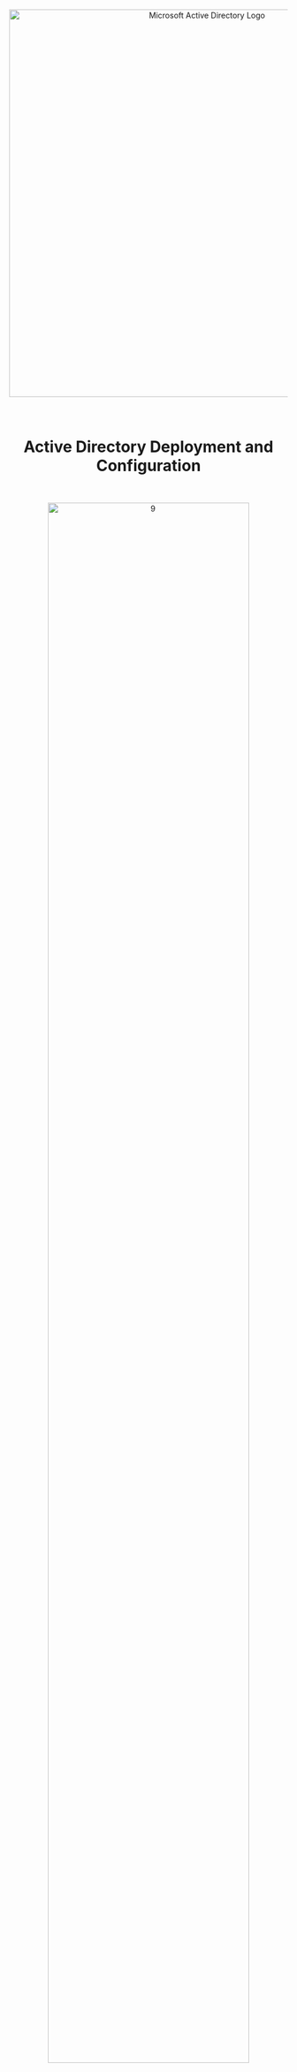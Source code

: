<br>

<p align="center">
<img width="700" src="https://github.com/user-attachments/assets/9b6b0a51-6411-4e01-96c5-1bb31e6fd986" alt="Microsoft Active Directory Logo"/>
<br>

<br>

<br>

<h1 align="center">Active Directory Deployment and Configuration</h1> 
<br>

<p align="center">
<img src="https://github.com/user-attachments/assets/5d4b8c68-d1a6-4a4e-93e3-d8b8602d9123" height="85%" width="85%" alt="9"/><br />
</p>
<br />

## Lab Overview

This lab builds on the previous one [here](https://github.com/vincentchachere/azure-on-prem-ad). It simulates an enterprise Active Directory setup in Azure, where you'll deploy and configure Active Directory, create groups and user accounts, then verify the credentials, authentication, and permissions by logging into a client VM with manually generated users. Key topics include AD installation, forest creation, user management, domain integration, and custom Remote Desktop access, providing a strong foundation for future projects.

## On-Premises Active Directory Deployed in the Cloud (Azure)
Active Directory essentially manages user accounts, passwords, permissions, and devices at large scale. This tutorial explains how to implement on-premises Active Directory in Azure Virtual Machines.

<ins>The difference between On-Premise Active Directory and Azure Active Directory</ins>:

- `On-Premise Active Directory`: Refers to infrastructure hosted and managed locally within an organization's physical data centers. This requires direct management and maintenance by the organization.

- `Azure Active Directory`: Refers to infrastructure and services provided remotely by Microsoft, hosted on their global data centers. This offers scalable, managed cloud services with remote access.

## Environments and Technologies Used

- Microsoft Azure (Virtual Machines/Compute)
- Remote Desktop
- Active Directory Domain Services
- PowerShell

## Operating Systems Used

- Windows Server 2022
- Windows 10 (21H2)

## High-Level Active Directory Deployment and Configuration Steps

- Install Active Directory
- Promote DC-1 to Domain Controller
- Create an Admin in Acitive Directory
- Join Client-1 to Domain
- Setup Remote Desktop for Non-Administrative Users

## Configuration Steps

<details>

<summary>

### 1. ) Install Active Directory

</summary>

<ins>Go to the Domain Controller (DC-1) and in Server Manager Dashboard</ins>:

- Click: `Add roles and features`

<img width="800" alt="isolated" src="https://github.com/user-attachments/assets/4109a1e0-694c-4404-9109-4c69f23ca2ce">

<br>
<br>
<br>

<ins>Click Next until reaching the Server Roles section then</ins>:

- Select: `Active Directory Domain Services`

<img width="800" alt="isolated" src="https://github.com/user-attachments/assets/612caea1-964c-4197-892d-fd3aa833c562">

<br>
<br>
<br>

<ins>Within this portion</ins>:

- Click: `Add Features`

<img width="800" alt="isolated" src="https://github.com/user-attachments/assets/3fa6a381-f5b0-4c94-bb48-794bea14b10b">

<br>
<br>
<br>

<ins>Click Next until reaching the Confirmation tab then</ins>:

- Check the: `Restart the destination server automatically if required` Box

- Click: `Yes`

- Click: `Install`

<img width="800" alt="isolated" src="https://github.com/user-attachments/assets/81812bf1-e8b9-48f7-9507-fa4074af53c4">

<br>
<br>
<br>

<ins>When that's done installing</ins>:

- Click: `Close`

<img width="800" alt="isolated" src="https://github.com/user-attachments/assets/7c73b736-cf0e-4545-a6d9-683b9ecf90ea">

</details>

<details>

<summary>

### 2. ) Promote DC-1 to Domain Controller

</summary>

<ins>Towards the top-right corner of the Server Manager window, there will be a flag and a yellow triangle ⚠️ symbol</ins>.

- Click: `Flag with Triangle`

- Click: `Promote this server to a domain controller`

<img width="800" alt="isolated" src="https://github.com/user-attachments/assets/377ca48e-b056-46a5-8504-9afa07a31297">

<br>
<br>
<br>

<ins>Within the Deployment Configuration tab</ins>

- Select: `Add a new forest`

- Root domain name: `mydomain.com`

- Click: `Next`

<img width="800" alt="isolated" src="https://github.com/user-attachments/assets/47cd8d56-987c-4a4e-b2b8-4f586e2f85e8">

<br>
<br>
<br>

<ins>Within the Domain Controller Options tab</ins>:

- Give it a DSRM password (*This is required but it will not be used in this tutorial*).

- Click: `Next`

<img width="800" alt="isolated" src="https://github.com/user-attachments/assets/fedd52a0-48d0-4c63-8adb-0c824671e1ae">

<br>
<br>
<br>

<ins>Within the DNS Options tab</ins>:

- Uncheck: `Create DNS delegation`

<img width="800" alt="isolated" src="https://github.com/user-attachments/assets/35e80bf5-5348-4c1e-94c9-68cfe5f88de2">

<br>
<br>
<br>

<ins>Click Next until you reach the Prerequisites Check tab then</ins>:

- Click: `Install`

<img width="800" alt="isolated" src="https://github.com/user-attachments/assets/8d940c8e-4b2a-49be-a7af-3c8ad8a840f3">

<br>
<br>
<br>

<ins>The DC-1 will now restart to complete its promotion to a Domain Controller</ins>.

<img width="800" alt="isolated" src="https://github.com/user-attachments/assets/126fa108-df23-44f3-87ef-b1f58cfe7aea">

<br>
<br>
<br>

<ins>Now that your DC-1 VM is a domain controller, you need to decide how to log in: as a local user on your client VM or as a domain user on the domain controller. This means clarifying two things: which domain to use and which user account to use.</ins>

- For this lab you can log back into DC-1 as:

  - Username: `mydomain.com\labuser` (or whatever you made when creating your DC-1 VM)

  - Password: `TheSamePasswordYou'veBeenUsing`

*Make sure to use a backslash ( \ ) NOT a forward slash ( / ) or you will not be able to login.*

<img width="800" alt="isolated" src="https://github.com/user-attachments/assets/8489277b-b15e-4ebc-947d-11c5a1988046">

</details>

<details>

<summary>

### 3. ) Create an Admin in Active Directory

</summary>

Now that you're logged back into DC-1 as local user: domain.com\labuser, create two organizational units called _EMPLOYEES and _ADMINS, then add a new domain admin user. Mine will be named Jane Doe (You can name yours the same or something different, just remember it).

- Go To: `Active Directory Users and Computers` (ADUC)

<img width="800" alt="isolated" src="https://github.com/user-attachments/assets/190b5ddf-a472-4fc6-8195-819cab80ada6">

<br>
<br>
<br>

<ins>Within Active Directory Users and Computers</ins>:

Create an Organizational Unit (OU) called “_EMPLOYEES”

- Right-Click: `domain.com` > Select: `New` > Select: `Organizational Unit`

<img width="800" alt="isolated" src="https://github.com/user-attachments/assets/eb3f4120-b273-4901-b111-75081f98ea10">

<br>
<br>
<br>

<ins>Within New Object - Organzational Unit</ins>:

- Name: `_EMPLOYEES`

*Make sure to spell it exactly as you see it or the scripts and policies referencing it may fail.*

<ins>Remember to Create the ADMINS Organizational Unit</ins>:

- Right-Click: `domain.com` > Select: `New` > Select: `Organizational Unit`

- Name: `_ADMINS`

<img width="800" alt="isolated" src="https://github.com/user-attachments/assets/20ee7889-bf7a-4925-8d71-23711ed14f00">

<br>
<br>
<br>

<ins>Back in Active Directory Users and Computers Create Your Domain User</ins>:

- Click: `_ADMINS` > Right-Click: `the empty space` > Select: `New` > Select: `User`

<img width="800" alt="isolated" src="https://github.com/user-attachments/assets/bb799a7b-360b-455b-a480-f1b35549135f">

<br>
<br>
<br>

<ins>Within New Object - User</ins>:

- First Name: `Jane`

- Last Name: `Doe`

- Change User Logon Name To: `jane_admin` (The first name of your created domain user then underscore admin.)

- Click: `Next`

<img width="800" alt="isolated" src="https://github.com/user-attachments/assets/29c7bceb-57a0-48d9-9763-6776b87e65a5">

<br>
<br>
<br>

<ins>Within New Object - User</ins>:

- Password: `SomethingYouCanRemember`

- Check: `Password never expires` (Normally you do not want to do this, but for the simplicity of the lab we will.)

- Click: `Next`

<img width="800" alt="isolated" src="https://github.com/user-attachments/assets/f22c31e6-776a-4ad0-8c55-5a9185b45e4b">

<br>
<br>
<br>

<ins>Within New Object - User</ins>:

- Click: `Finish`

<img width="800" alt="isolated" src="https://github.com/user-attachments/assets/dcb94011-6685-4c85-b501-7a0834d0b1d1">

<br>
<br>
<br>

<ins>Back in Active Directory Users and Computers</ins>

- Click: `_ADMINS`

- Right-Click: `Jane Doe` (The Name of Your Domain User)

- Select: `Properties`

<img width="800" alt="isolated" src="https://github.com/user-attachments/assets/d4b8977b-e96e-4da4-b683-4a8115ea2fb7">

<br>
<br>
<br>

<ins>Within Jane Doe Properties</ins>:

- Go To: `Member Of`

- Select: `Add`

<img width="800" alt="isolated" src="https://github.com/user-attachments/assets/082a8038-dd74-407b-99f1-ba4c43210405">

<br>
<br>
<br>

<ins>Within the Select Groups Windows</in>:

- Type In: `Domain Admins`

- Click: `Check Names`

- Click: `OK`

<img width="800" alt="isolated" src="https://github.com/user-attachments/assets/c3fd5780-1fba-4847-9f73-89502b69ac53">

<br>
<br>
<br>

<ins>Back in Jane Doe Properties</ins>:

- Click: `Apply`

- Click: `OK`

<img width="800" alt="isolated" src="https://github.com/user-attachments/assets/06db3f2f-a19e-4baf-adc4-22aa750bef4a">

<br>
<br>
<br>

<ins>Now you can log out / close the connection to DC-1 and</ins>:

- Log back into DC-1 as: `mydomain.com\jane_admin` (the first name of your domain user then underscore admin with mydomain.com attached to the front)

<img width="800" alt="isolated" src="https://github.com/user-attachments/assets/3c0508eb-56f6-4de5-9938-89324722b547">

</details>

<details>

<summary>

### 4. ) Join Client-1 to Domain

</summary>

To join Client-1 to the Domain Controller we will first set Client-1’s DNS servers settings to DC-1’s Private IP address, which will allow the client-1 VM to resolve domain-related DNS queries through the Domain Dontroller (DC-1).

<ins>Go To</ins>:

- Resource Group: `Active-Directory-Lab` > VM: `Client-1` > `Network Settings` > Network Interface: `client-1408_z1` > `DNS servers`

<img width="800" alt="isolated" src="https://github.com/user-attachments/assets/2be62c15-ec58-4afe-8579-2e0bd3929243">

<br>
<br>
<br>

<ins>Setting Client's DNS servers to DC-1's Private IP Address Go To</ins>:

- Resource Group: `Active-Directory-Lab` > VM: `Client-1` > `Network Settings` > Network Interface: `client-1408_z1` > `DNS servers`

- Select: `Custom`

- Input: `DC-1's Private IP Address` (Example; mine is: 10.0.0.4)

- Click: `Save` when done

<img width="800" alt="isolated" src="https://github.com/user-attachments/assets/c0e0d75a-6a25-4fd1-9c76-d50539b68c97">

<br>
<br>
<br>

<ins>Now for the DNS Settings to sync in you must restart you Client-1's VM so</ins>:

- Resource Group: `Active-Directory-Lab` > VM: `Client-1`

- Restart: `Client-1` VM when done doing this

*If you do not restart your Client-1 VM after setting it's DNS Server to DC-1’s Private IP address then it will not successfully allow the client-1 VM to resolve domain-related DNS queries through the domain controller (DC-1).*

<img width="800" alt="isolated" src="https://github.com/user-attachments/assets/b5c26b71-a822-46b3-a7ca-7fe04ead9877">

<br>
<br>
<br>

<ins>Log into Client-1 as the original local admin (labuser) and</ins>:

- Open: `PowerShell`

- Run: `ipconfig /all`

- The `DNS Server` should show DC-1’s Private IP Address as shown in the image below.

*If the DNS server on Client-1 is not set to DC-1's private IP (e.g., it shows 168.63.129.16), update the DNS settings manually to DC-1's private IP. Restarting Client-1's VM may also help apply the changes. If successful, the client may log you out, indicating it's trying to connect to the domain.*

<img width="800" alt="isolated" src="https://github.com/user-attachments/assets/8641ddec-9a6c-4919-b3d6-cbd0f6bec77e">

<br>
<br>
<br>

<ins>While still in Client-1 join it to the domain</ins>:

- Right-Click: `Start`

- Select: `System`

*The Client-1 VM will restart when it joins the domain.*

<img width="800" alt="isolated" src="https://github.com/user-attachments/assets/9cc81c81-20c3-417f-8f4a-9231cb209170">

<br>
<br>
<br>

<ins>Within System Settings</ins>:

- Select: `Rename this PC (advanced)`

- Select: `Change`

<img width="800" alt="isolated" src="https://github.com/user-attachments/assets/6e459538-9285-4016-8026-a3510456a931">

<br>
<br>
<br>

<ins>Within Computeer Name/Domain Changes</ins>:

- Select: `Domain`

- Type In: `mydomain.com`

- Click: `OK`

*Notice Computer Name is Client-1 not DC-1*

<img width="800" alt="isolated" src="https://github.com/user-attachments/assets/d2d79b1f-1cbb-4340-a5a1-de3e73524f98">

<br>
<br>
<br>

<ins>When the Windows Security Window Pops Up</ins>:

- Type In: `mydomain.com\jane_admin`

- Password: `WhateverYouCreated`

- Select: `OK`

*Client-1 VM will restart after this*

<img width="800" alt="isolated" src="https://github.com/user-attachments/assets/eadeed84-5714-431a-b95d-8e8cb841cf57">

<br>
<br>
<br>

<ins>When this pops up</ins>:

Select: `OK`

<img width="800" alt="isolated" src="https://github.com/user-attachments/assets/614eb7b1-1cad-441a-8e16-65f15b690e7f">

<br>
<br>
<br>

<ins>When this pops up</ins>:

- Select: `Restart Now`

<img width="800" alt="isolated" src="https://github.com/user-attachments/assets/6bbc2ad2-a1a6-45ef-952f-1a19405cab2b">

<br>
<br>
<br>

<ins>Log back into the Domain Controller and verify Client-1 made it into ADUC</ins>:

- Log into DC-1 as: `mydomain.com\jane_admin`

- Open: `Active Directory Users and Computers (ADUC)`

- Expand: `mydomain.com`

- Select: `Computers`

*If you do not see Client-1 in there **Refresh** ADUC.*

<img width="800" alt="isolated" src="https://github.com/user-attachments/assets/a8f3ab63-8819-4bee-952e-a59362c0a329">

<br>
<br>
<br>

<ins>Create another Organizational Unit called CLIENTS</ins>:

*We will place Client-1 inside this folder for organizational purposes.*

- Name: `_CLIENTS`

<img width="800" alt="isolated" src="https://github.com/user-attachments/assets/9738fa42-b995-4983-b302-d9a869bc0711">

<br>
<br>
<br>

<ins>Within Active Directory Users and Computers</ins>:

- Click: `Computers`

- Right-Click: `Client-1`

- Select: `Move`

- Select: `_CLIENTS`

- Click: `OK`

<img width="800" alt="isolated" src="https://github.com/user-attachments/assets/a1b031ec-9d4d-4fee-b5ad-f524b2b8e4e5">

<br>
<br>
<br>

<ins>Within Active Directory Users and Computers</ins>:

Click: `_CLIENTS` and you will see Client-1 inside there

<img width="800" alt="isolated" src="https://github.com/user-attachments/assets/f06306b1-27cd-4a4e-878e-fd77c3c1cfb7">

</details>

<details>

<summary>

### 5. ) Setup Remote Desktop for Non-Administrative Users

</summary>

<ins>Log back into Client-1 as: mydomain.com\jane_admin then</ins>:

- Go To: `System Settings`

- Select: `About`

- Select: `Remote Desktop`

<img width="800" alt="isolated" src="https://github.com/user-attachments/assets/0e2f3ecd-a2ed-4441-ac67-47a135955174">

<br>
<br>
<br>

<ins>Within Remote Desktop System Settings</ins>:

- Select: `Select users that can remotely access this PC`

<img width="800" alt="isolated" src="https://github.com/user-attachments/assets/de0fa8ee-0fc9-46a3-9338-ac1611dd47c8">

<br>
<br>
<br>

<ins>Within Select Users or Groups</ins>:

- Type In: `Domain Users`

- Click: `Check Names`

- Click: `OK`

<img width="800" alt="isolated" src="https://github.com/user-attachments/assets/45f64722-e8f2-4651-93d3-be3d2a5beae2">

<br>
<br>
<br>

<ins>Log back into the Domain Controller (DC-1) as</ins>: mydomain.com\jane_admin

- Search: `Powershell ISE`

- Right-Click: `Powershell ISE`

- Select: `Run as Administrator`

<img width="800" alt="isolated" src="https://github.com/user-attachments/assets/5066bc80-075f-44cb-b81d-e999f764a6ef">

<br>
<br>
<br>

<ins>In the top right corner of PowerShell ISE</ins>:

Click: the `Script` drop down arrow

<img width="800" alt="isolated" src="https://github.com/user-attachments/assets/4609810b-6178-45ba-8552-9eaadc3eafe5">

<br>
<br>
<br>

<ins>Within PowerShell ISE</ins>:

*Copy, Paste, then Run the script below into PowerShell ISE:*

https://github.com/vincentchachere/Generate-Names-Create-Users/blob/main/AD

*Observe the accounts being created*

<img width="800" alt="isolated" src="https://github.com/user-attachments/assets/7eabe6e2-48ab-463c-80ad-0e900b95e504">

<br>
<br>
<br>

### 13. ) Attempt to log into Client-1 with one of the Created Users

When finished, open Active Directory Users and Computers (ADUC) and observe the accounts in the _EMPLOYEES Oganizational Unit (OU).

- Select: `A Created User`

<img width="800" alt="isolated" src="https://github.com/user-attachments/assets/ecff73ad-7aa5-489f-a36c-f539dc699328">

<br>
<br>
<br>

<ins>Attempt to log into Client-1 with one of the accounts</ins>

*Take note of the password in the script*

<img width="800" alt="isolated" src="https://github.com/user-attachments/assets/2a0a8d88-09f1-43d6-8be6-69b43dc97a16">

<br>
<br>
<br>

<ins>Once logged in</ins>:

- Go To: `Command Prompt`

<img width="800" alt="isolated" src="https://github.com/user-attachments/assets/63b0c4aa-986d-42cc-888e-9fe67fd1a9b0">

<br>
<br>
<br>

<ins>Once inside Command Prompt</ins>:

*Notice the created user's name displayed in the path.*

<img width="800" alt="isolated" src="https://github.com/user-attachments/assets/bbb2ff68-8c58-4936-a0ff-503cb2584124">

<br>
<br>
<br>

<ins>Navigate to File Explorer</ins>:

- Go to: `This PC` > `Windows (C:)` > `Users`

*Take notice that the created user's name is shown in here because you logged into the Client VM with that account.*

<img width="800" alt="isolated" src="https://github.com/user-attachments/assets/19c207bd-c074-4492-a880-a1c43276c21c">

</details>

<h2 align="center">Final Thoughts</h2>

With the Active Directory infrastructure now fully set up, deployed, and configured, we've established a solid foundation for centralized domain management. We covered installing and promoting a Domain Controller, creating users, groups, and organizational units, setting up DNS, and testing connectivity between client machines and the server. This infrastructure enables streamlined management, enhanced security, and scalability for future needs. Always document your setup for reference and maintain regular backups to ensure system reliability.

To continue the Active Directory series, explore [Group Policy and Account Management](https://github.com/vincentchachere/Group-Policy-and-Managing-Accounts/blob/main/README.md) or [Network File Shares and Permissions](https://github.com/vincentchachere/Network-File-Shares-and-Permissions).

Thank you for following along with this project. Your time and effort in learning and implementing these concepts are greatly appreciated. 

☎️ For questions or to connect you can reach me at: www.linkedin.com/in/vincentchachere
